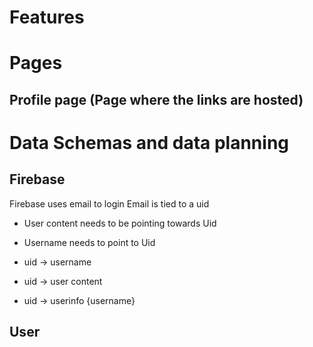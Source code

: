 # Features

# Pages

## Profile page (Page where the links are hosted)

# Data Schemas and data planning
## Firebase
Firebase uses email to login
Email is tied to a uid
* User content needs to be pointing towards Uid
* Username needs to point to Uid

* uid -> username
* uid -> user content
* uid -> userinfo {username}

## User